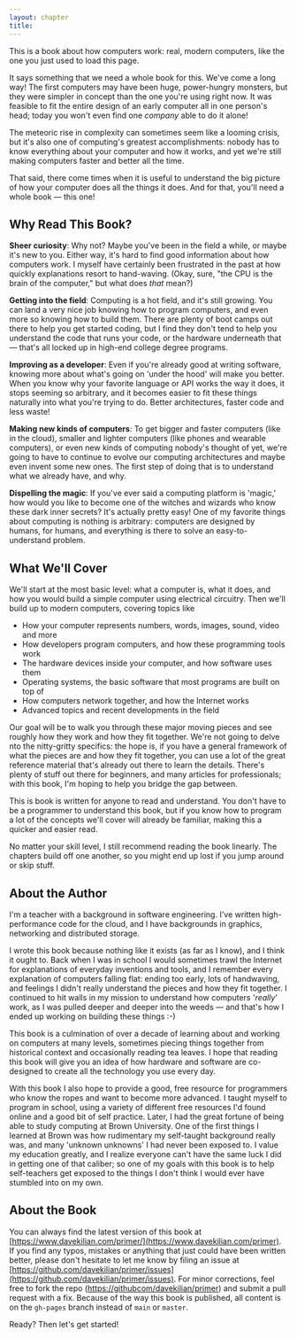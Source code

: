 ```yaml
---
layout: chapter
title:
---
```


This is a book about how computers work: real, modern computers, like the one you just used to load this page.

It says something that we need a whole book for this. We've come a long way! The first computers may have been huge, power-hungry monsters, but they were simpler in concept than the one you're using right now. It was feasible to fit the entire design of an early computer all in one person's head; today you won't even find one *company* able to do it alone!

The meteoric rise in complexity can sometimes seem like a looming crisis, but it's also one of computing's greatest accomplishments: nobody has to know everything about your computer and how it works, and yet we're still making computers faster and better all the time.

That said, there come times when it is useful to understand the big picture of how your computer does all the things it does. And for that, you'll need a whole book &mdash; this one!

## Why Read This Book?

**Sheer curiosity**: Why not? Maybe you've been in the field a while, or maybe it's new to you. Either way, it's hard to find good information about how computers work. I myself have certainly been frustrated in the past at how quickly explanations resort to hand-waving. (Okay, sure, "the CPU is the brain of the computer," but what does *that* mean?)

**Getting into the field**: Computing is a hot field, and it's still growing. You can land a very nice job knowing how to program computers, and even more so knowing how to build them. There are plenty of boot camps out there to help you get started coding, but I find they don't tend to help you understand the code that runs your code, or the hardware underneath that &mdash; that's all locked up in high-end college degree programs.

**Improving as a developer**: Even if you're already good at writing software, knowing more about what's going on 'under the hood' will make you better. When you know why your favorite language or API works the way it does, it stops seeming so arbitrary, and it becomes easier to fit these things naturally into what you're trying to do. Better architectures, faster code and less waste!

**Making new kinds of computers**: To get bigger and faster computers (like in the cloud), smaller and lighter computers (like phones and wearable computers), or even new kinds of computing nobody's thought of yet, we're going to have to continue to evolve our computing architectures and maybe even invent some new ones. The first step of doing that is to understand what we already have, and why.

**Dispelling the magic**: If you've ever said a computing platform is 'magic,' how would you like to become one of the witches and wizards who know these dark inner secrets? It's actually pretty easy! One of my favorite things about computing is nothing is arbitrary: computers are designed by humans, for humans, and everything is there to solve an easy-to-understand problem.

## What We'll Cover

We'll start at the most basic level: what a computer is, what it does, and how you would build a simple computer using electrical circuitry. Then we'll build up to modern computers, covering topics like

* How your computer represents numbers, words, images, sound, video and more
* How developers program computers, and how these programming tools work
* The hardware devices inside your computer, and how software uses them
* Operating systems, the basic software that most programs are built on top of
* How computers network together, and how the Internet works
* Advanced topics and recent developments in the field

Our goal will be to walk you through these major moving pieces and see roughly how they work and how they fit together. We're not going to delve nto the nitty-gritty specifics: the hope is, if you have a general framework of what the pieces are and how they fit together, you can use a lot of the great reference material that's already out there to learn the details. There's plenty of stuff out there for beginners, and many articles for professionals; with this book, I'm hoping to help you bridge the gap between.

This is book is written for anyone to read and understand. You don't have to be a programmer to understand this book, but if you know how to program a lot of the concepts we'll cover will already be familiar, making this a quicker and easier read.

No matter your skill level, I still recommend reading the book linearly. The chapters build off one another, so you might end up lost if you jump around or skip stuff.

## About the Author

I'm a teacher with a background in software engineering. I've written high-performance code for the cloud, and I have backgrounds in graphics, networking and distributed storage.

I wrote this book because nothing like it exists (as far as I know), and I think it ought to. Back when I was in school I would sometimes trawl the Internet for explanations of everyday inventions and tools, and I remember every explanation of computers falling flat: ending too early, lots of handwaving, and feelings I didn't really understand the pieces and how they fit together. I continued to hit walls in my mission to understand how computers '*really*' work, as I was pulled deeper and deeper into the weeds &mdash; and that's how I ended up working on building these things :-)

This book is a culmination of over a decade of learning about and working on computers at many levels, sometimes piecing things together from historical context and occasionally reading tea leaves. I hope that reading this book will give you an idea of how hardware and software are co-designed to create all the technology you use every day.

With this book I also hope to provide a good, free resource for programmers who know the ropes and want to become more advanced. I taught myself to program in school, using a variety of different free resources I'd found online and a good bit of self practice. Later, I had the great fortune of being able to study computing at Brown University. One of the first things I learned at Brown was how rudimentary my self-taught background really was, and many 'unknown unknowns' I had never been exposed to. I value my education greatly, and I realize everyone can't have the same luck I did in getting one of that caliber; so one of my goals with this book is to help self-teachers get exposed to the things I don't think I would ever have stumbled into on my own.

## About the Book

You can always find the latest version of this book at [https://www.davekilian.com/primer/](https://www.davekilian.com/primer). If you find any typos, mistakes or anything that just could have been written better, please don't hesitate to let me know by filing an issue at [https://github.com/davekilian/primer/issues](https://github.com/davekilian/primer/issues). For minor corrections, feel free to fork the repo ([https://githubcom/davekilian/primer](https://github.com/davekilian/primer)) and submit a pull request with a fix. Because of the way this book is published, all content is on the `gh-pages` branch instead of `main` or `master`.

Ready? Then let's get started!